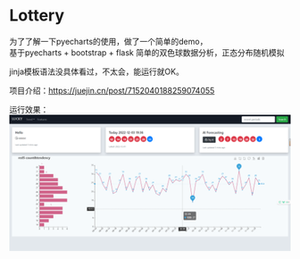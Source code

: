 # Lottery
为了了解一下pyecharts的使用，做了一个简单的demo，  
基于pyecharts + bootstrap + flask 简单的双色球数据分析，正态分布随机模拟

jinja模板语法没具体看过，不太会，能运行就OK。

项目介绍：https://juejin.cn/post/7152040188259074055

运行效果：
![img_1.png](img_1.png)